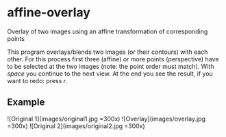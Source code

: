 # affine-overlay
Overlay of two images using an affine transformation of corresponding points

This program overlays/blends two images (or their contours) with each 
other. For this process first three (affine) or more points 
(perspective) have to be selected at the two images (note: the point 
order must match). With _space_ you continue to the next view. At the 
end you see the result, if you want to redo: press _r_.

## Example
![Original 1](images/original1.jpg =300x)
![Overlay](images/overlay.jpg =300x)
![Original 2](images/original2.jpg =300x)

